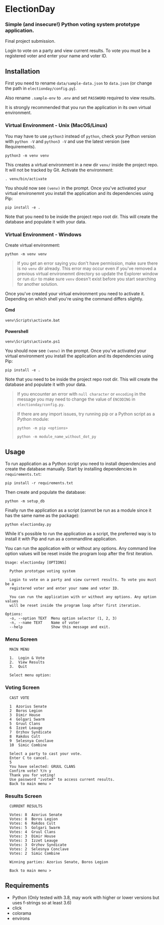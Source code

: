 # ElectionDay
### Simple (and insecure!) Python voting system prototype application.

Final project submission.

Login to vote on a party and view current results. To vote you must be a registered voter and enter your name and voter ID.


## Installation
First you need to rename `data/sample-data.json` to `data.json` (or change the path in `electionday/config.py`).

Also rename `.sample-env` to `.env` and set `PASSWORD` required to view results.

It is strongly recommended that you run the application in its own virtual environment.


### Virtual Environment - Unix (MacOS/Linux)
You may have to use `python3` instead of `python`, check your Python version with `python -V` and `python3 -V` and use the latest version (see Requirements).
```
python3 -m venv venv
```
This creates a virtual environment in a new dir `venv/` inside the project repo. It will not be tracked by Git.
Activate the environment:
```
. venv/bin/activate
```
You should now see `(venv)` in the prompt.
Once you've activated your virtual environemnt you install the application and its
dependencies using Pip:
```
pip install -e .
```
Note that you need to be inside the project repo root dir.
This will create the database and populate it with your data.


### Virtual Environment - Windows
Create virtual environment:
```
python -m venv venv
```
> If you get an error saying you don't have permission, make sure there is no `venv` dir already. This error may occur even if you've removed a previous virtual environemnt directory so update the Explorer window or run `dir` to make sure `venv` doesn't exist before you start searching for another solution.

Once you've created your virtual environment you need to activate it. Depending on which shell you're using the command differs slightly.

#### Cmd
```
venv\Scripts\activate.bat
```

#### Powershell
```
venv\Scripts\activate.ps1
```
You should now see `(venv)` in the prompt.
Once you've activated your virtual environment you install the application and its
dependencies using Pip:
```
pip install -e .
```
Note that you need to be inside the project repo root dir.
This will create the database and populate it with your data.

> If you encounter an error with `null character` or `encoding` in the message you may need to change the value of `ENCODING` in `electionday/config.py`.

> If there are any import issues, try running pip or a Python script as a Python module:
> ```
> python -m pip <options>
> ```
> ```
> python -m module_name_without_dot_py
> ```


## Usage
To run application as a Python script you need to install dependencies and create the database manually.
Start by installing dependencies in `requirements.txt`:
```
pip install -r requirements.txt
```

Then create and populate the database:
```
python -m setup_db
```

Finally run the application as a script (cannot be run as a module since it has the same name as the package):
```
python electionday.py
```

While it's possible to run the application as a script, the preferred way is to install it with Pip and run as a commandline application.

You can run the application with or without any options. Any command line option values will be reset inside the program loop after the first iteration.

```
Usage: electionday [OPTIONS]

  Python prototype voting system

  Login to vote on a party and view current results. To vote you must be a
  registered voter and enter your name and voter ID.

  You can run the application with or without any options. Any option values
  will be reset inside the program loop after first iteration.

Options:
  -o, --option TEXT  Menu option selector (1, 2, 3)
  -n, --name TEXT    Name of voter
  --help             Show this message and exit.
```

### Menu Screen
```
  MAIN MENU

  1.  Login & Vote
  2.  View Results
  3.  Quit

  Select menu option:
```

### Voting Screen
```
  CAST VOTE

  1  Azorius Senate
  2  Boros Legion
  3  Dimir House
  4  Golgari Swarm
  5  Gruul Clans
  6  Izzet Leauge
  7  Orzhov Syndicate
  8  Rakdos Cult
  9  Selesnya Conclave
  10  Simic Combine

  Select a party to cast your vote.
  Enter C to cancel.
  5
  You have selected: GRUUL CLANS
  Confirm vote? Y/n y
  Thank you for voting!
  Use password "ivoted" to access current results.
  Back to main menu >
  ```

### Results Screen
```
  CURRENT RESULTS

  Votes: 8  Azorius Senate
  Votes: 8  Boros Legion
  Votes: 6  Rakdos Cult
  Votes: 5  Golgari Swarm
  Votes: 4  Gruul Clans
  Votes: 3  Dimir House
  Votes: 3  Izzet Leauge
  Votes: 3  Orzhov Syndicate
  Votes: 2  Selesnya Conclave
  Votes: 2  Simic Combine

  Winning parties: Azorius Senate, Boros Legion

  Back to main menu >
```

## Requirements
* Python (Only tested with 3.8, may work with higher or lower versions but uses f-strings so at least 3.6)
* click
* colorama
* environs
